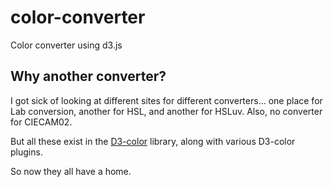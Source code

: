 # color-converter
Color converter using d3.js

## Why another converter?
I got sick of looking at different sites for different converters... one place for Lab conversion, another for HSL, and another for HSLuv. Also, no converter for CIECAM02.

But all these exist in the [D3-color](https://github.com/d3/d3-color) library, along with various D3-color plugins.

So now they all have a home.
